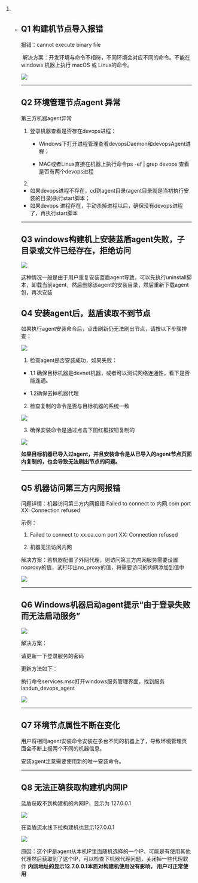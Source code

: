 1. + ## Q1 构建机节点导入报错 

     报错：cannot execute binary file

     ​	解决方案：开发环境与命令不相符，不同环境会对应不同的命令。不能在 windows 机器上执行 macOS 或 Linux的命令。

     ![](../../../assets/import_error.png)

     ---

     ## Q2 环境管理节点agent 异常

     第三方机器agent异常

     1. 登录机器查看是否存在devops进程：

        + Windows下打开进程管理查看devopsDaemon和devopsAgent进程；

        + MAC或者Linux直接在机器上执行命令ps -ef | grep devops 查看是否有两个devops进程

          

     2. 

        + 如果devops进程不存在，cd到agent目录(agent目录就是当初执行安装的目录)执行start脚本；
        + 如果devops 进程存在，手动杀掉进程以后，确保没有devops进程了，再执行start脚本

     ---

     ## Q3 windows构建机上安装蓝盾agent失败，子目录或文件已经存在，拒绝访问

     ![](../../../assets/企业微信截图_16393825053890-3096967.png)

     这种情况一般是由于用户重复安装蓝盾agent导致，可以先执行uninstall脚本，卸载当前agent，然后删除该agent的安装目录，然后重新下载agent包，再次安装

     ## Q4 安装agent后，蓝盾读取不到节点

     如果执行agent安装命令后，点击刷新仍无法刷出节点，请按以下步骤排查：

     ![](../../../assets/get-node-error.png)

     1. 检查agent是否安装成功，如果失败：

     - 1.1 确保目标机器是devnet机器，或者可以测试网络连通性，看下是否能连通。

     - 1.2确保去掉机器代理

      

     2. 检查复制的命令是否与目标机器的系统一致

     ![](../../../assets/image-20220831184628259.png)

     3. 确保安装命令是通过点击下图红框按钮复制的

     ![](../../../assets/image-20220831184641257.png)

     **如果目标机器已导入过agent，并且安装命令是从已导入的agent节点页面内复制的，也会导致无法刷出节点的问题。**

     ---

     ## Q5 机器访问第三方内网报错

     问题详情：机器访问第三方内网报错 Failed to connect to 内网.com port XX: Connection refused

     示例：

     1. Failed to connect to xx.oa.com port XX: Connection refused

     2. 机器无法访问内网

     解决方案：若机器配置了外网代理，则访问第三方内网服务需要设置noproxy的值，试打印出no_proxy的值，将需要访问的内网添加到值中

     ![](../../../assets/fail_to_connect.png)

     ---

     ## Q6 Windows机器启动agent提示“由于登录失败而无法启动服务”

     ![](../../../assets/image-20220831154909517.png)

     解决方案：

     请更新一下登录服务的密码

     更新方法如下：

     执行命令services.msc打开windows服务管理界面，找到服务landun_devops_agent

     ![](../../../assets/image-20220831175010006.png)

     ---

     ## Q7 环境节点属性不断在变化

     用户将相同agent安装命令安装在多台不同的机器上了，导致环境管理页面会不断上报两个不同的机器信息。

     安装agent注意需要使用新的唯一安装命令。

     ---

     ## Q8 无法正确获取构建机内网IP

     蓝盾获取不到构建机的内网IP，显示为 127.0.0.1

     ![](../../../assets/image-20220831182403811.png)

     在蓝盾流水线下拉构建机也显示127.0.0.1

     ![](../../../assets/image-20220831182430720.png)

     原因：这个IP是agent从本机IP里面随机选择的一个IP、可能是有使用其他代理然后获取到了这个IP，可以检查下机器代理问题，关闭掉一些代理软件
     **内网地址的显示12.7.0.0.1本质对构建机使用没有影响， 用户可正常使用**

     